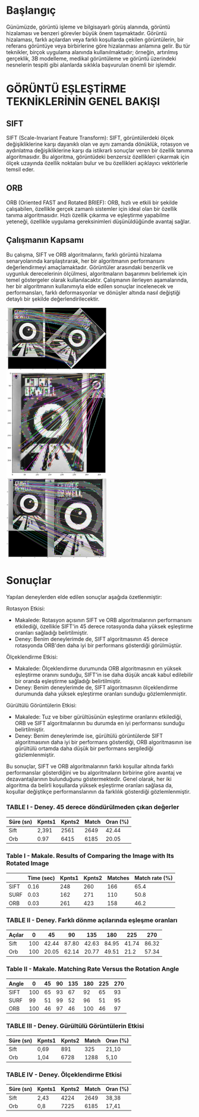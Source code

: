 # Başlangıç

Günümüzde, görüntü işleme ve bilgisayarlı görüş alanında, görüntü hizalaması ve benzeri görevler büyük önem taşımaktadır. Görüntü hizalaması, farklı açılardan veya farklı koşullarda çekilen görüntülerin, bir referans görüntüye veya birbirlerine göre hizalanması anlamına gelir. Bu tür teknikler, birçok uygulama alanında kullanılmaktadır; örneğin, artırılmış gerçeklik, 3B modelleme, medikal görüntüleme ve görüntü üzerindeki nesnelerin tespiti gibi alanlarda sıklıkla başvurulan önemli bir işlemdir.

# GÖRÜNTÜ EŞLEŞTİRME TEKNİKLERİNİN GENEL BAKIŞI

## SIFT
SIFT (Scale-Invariant Feature Transform): SIFT, görüntülerdeki ölçek değişikliklerine karşı dayanıklı olan ve aynı zamanda dönüklük, rotasyon ve aydınlatma değişikliklerine karşı da istikrarlı sonuçlar veren bir özellik tanıma algoritmasıdır. Bu algoritma, görüntüdeki benzersiz özellikleri çıkarmak için ölçek uzayında özellik noktaları bulur ve bu özellikleri açıklayıcı vektörlerle temsil eder.

## ORB
ORB (Oriented FAST and Rotated BRIEF): ORB, hızlı ve etkili bir şekilde çalışabilen, özellikle gerçek zamanlı sistemler için ideal olan bir özellik tanıma algoritmasıdır. Hızlı özellik çıkarma ve eşleştirme yapabilme yeteneği, özellikle uygulama gereksinimleri düşünüldüğünde avantaj sağlar.

## Çalışmanın Kapsamı
Bu çalışma, SIFT ve ORB algoritmalarını, farklı görüntü hizalama senaryolarında karşılaştırarak, her bir algoritmanın performansını değerlendirmeyi amaçlamaktadır. Görüntüler arasındaki benzerlik ve uygunluk derecelerinin ölçülmesi, algoritmaların başarımını belirlemek için temel göstergeler olarak kullanılacaktır.
Çalışmanın ilerleyen aşamalarında, her bir algoritmanın kullanımıyla elde edilen sonuçlar incelenecek ve performansları, farklı deformasyonlar ve dönüşler altında nasıl değiştiği detaylı bir şekilde değerlendirilecektir.
<div style="display: inline-block;">
  <img src="outputs/sift-45.png" alt="Image Description" width="270" height="auto">
  <img src="outputs/sift-salt-100.png" alt="Image Description" width="270" height="auto">
  <img src="outputs/scaled-sift.png" alt="Image Description" width="270" height="auto">
</div>

# Sonuçlar
Yapılan deneylerden elde edilen sonuçlar aşağıda özetlenmiştir:

Rotasyon Etkisi:

- Makalede: Rotasyon açısının SIFT ve ORB algoritmalarının performansını etkilediği, özellikle SIFT'in 45 derece rotasyonda daha yüksek eşleştirme oranları sağladığı belirtilmiştir.
- Deney: Benim deneylerimde de, SIFT algoritmasının 45 derece rotasyonda ORB'den daha iyi bir performans gösterdiği görülmüştür.

Ölçeklendirme Etkisi:

- Makalede: Ölçeklendirme durumunda ORB algoritmasının en yüksek eşleştirme oranını sunduğu, SIFT'in ise daha düşük ancak kabul edilebilir bir oranda eşleştirme sağladığı belirtilmiştir.
- Deney: Benim deneylerimde de, SIFT algoritmasının ölçeklendirme durumunda daha yüksek eşleştirme oranları sunduğu gözlemlenmiştir.

Gürültülü Görüntülerin Etkisi:

- Makalede: Tuz ve biber gürültüsünün eşleştirme oranlarını etkilediği, ORB ve SIFT algoritmalarının bu durumda en iyi performansı sunduğu belirtilmiştir.
- Deney: Benim deneylerimde ise, gürültülü görüntülerde SIFT algoritmasının daha iyi bir performans gösterdiği, ORB algoritmasının ise gürültülü ortamda daha düşük bir performans sergilediği gözlemlenmiştir.

Bu sonuçlar, SIFT ve ORB algoritmalarının farklı koşullar altında farklı performanslar gösterdiğini ve bu algoritmaların birbirine göre avantaj ve dezavantajlarının bulunduğunu göstermektedir. Genel olarak, her iki algoritma da belirli koşullarda yüksek eşleştirme oranları sağlasa da, koşullar değiştikçe performanslarının da farklılık gösterdiği gözlemlenmiştir.

### TABLE I - Deney. 45 derece döndürülmeden çıkan değerler

| Süre (sn) | Kpnts1 | Kpnts2 | Match | Oran (%) |
|-----------|--------|--------|-------|----------|
| Sift      | 2,391  | 2561   | 2649  | 42.44    |
| Orb       | 0.97   | 6415   | 6185  | 20.05    |

### Table I - Makale. Results of Comparing the Image with Its Rotated Image

|        | Time (sec) | Kpnts1 | Kpnts2 | Matches | Match rate (%) |
|--------|------------|--------|--------|---------|----------------|
| SIFT   | 0.16       | 248    | 260    | 166     | 65.4           |
| SURF   | 0.03       | 162    | 271    | 110     | 50.8           |
| ORB    | 0.03       | 261    | 423    | 158     | 46.2           |


### TABLE II - Deney. Farklı dönme açılarında eşleşme oranları

| Açılar | 0   | 45   | 90   | 135  | 180  | 225  | 270  |
|--------|-----|------|------|------|------|------|------|
| Sift   | 100 | 42.44| 87.80| 42.63| 84.95| 41.74| 86.32|
| Orb    | 100 | 20.05| 62.14| 20.77| 49.51| 21.2 | 57.34|

### Table II - Makale. Matching Rate Versus the Rotation Angle

| Angle | 0    | 45   | 90   | 135  | 180  | 225  | 270  |
|-------|------|------|------|------|------|------|------|
| SIFT  | 100  | 65   | 93   | 67   | 92   | 65   | 93   |
| SURF  | 99   | 51   | 99   | 52   | 96   | 51   | 95   |
| ORB   | 100  | 46   | 97   | 46   | 100  | 46   | 97   |


### TABLE III - Deney. Gürültülü Görüntülerin Etkisi

| Süre (sn) | Kpnts1 | Kpnts2 | Match | Oran (%) |
|-----------|--------|--------|-------|----------|
| Sift      | 0,69   | 891    | 325   | 21,10    |
| Orb       | 1,04   | 6728   | 1288  | 5,10     |

### TABLE IV - Deney. Ölçeklendirme Etkisi

| Süre (sn) | Kpnts1 | Kpnts2 | Match | Oran (%) |
|-----------|--------|--------|-------|----------|
| Sift      | 2,43   | 4224   | 2649  | 38,38    |
| Orb       | 0,8    | 7225   | 6185  | 17,41    |